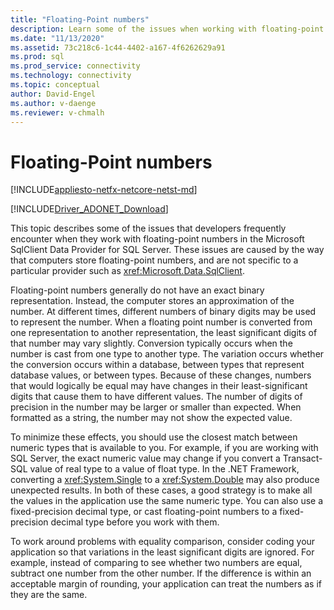 ```yaml
---
title: "Floating-Point numbers"
description: Learn some of the issues when working with floating-point numbers in the Microsoft SqlClient Data Provider for SQL Server.
ms.date: "11/13/2020"
ms.assetid: 73c218c6-1c44-4402-a167-4f6262629a91
ms.prod: sql
ms.prod_service: connectivity
ms.technology: connectivity
ms.topic: conceptual
author: David-Engel
ms.author: v-daenge
ms.reviewer: v-chmalh
---
```

# Floating-Point numbers

[!INCLUDE[appliesto-netfx-netcore-netst-md](../../includes/appliesto-netfx-netcore-netst-md.md)]

[!INCLUDE[Driver_ADONET_Download](../../includes/driver_adonet_download.md)]

This topic describes some of the issues that developers frequently encounter when they work with floating-point numbers in the Microsoft SqlClient Data Provider for SQL Server. These issues are caused by the way that computers store floating-point numbers, and are not specific to a particular provider such as <xref:Microsoft.Data.SqlClient>.

Floating-point numbers generally do not have an exact binary representation. Instead, the computer stores an approximation of the number. At different times, different numbers of binary digits may be used to represent the number. When a floating point number is converted from one representation to another representation, the least significant digits of that number may vary slightly. Conversion typically occurs when the number is cast from one type to another type. The variation occurs whether the conversion occurs within a database, between types that represent database values, or between types. Because of these changes, numbers that would logically be equal may have changes in their least-significant digits that cause them to have different values. The number of digits of precision in the number may be larger or smaller than expected. When formatted as a string, the number may not show the expected value.

To minimize these effects, you should use the closest match between numeric types that is available to you. For example, if you are working with SQL Server, the exact numeric value may change if you convert a Transact-SQL value of real type to a value of float type. In the .NET Framework, converting a <xref:System.Single> to a <xref:System.Double> may also produce unexpected results. In both of these cases, a good strategy is to make all the values in the application use the same numeric type. You can also use a fixed-precision decimal type, or cast floating-point numbers to a fixed-precision decimal type before you work with them.

To work around problems with equality comparison, consider coding your application so that variations in the least significant digits are ignored. For example, instead of comparing to see whether two numbers are equal, subtract one number from the other number. If the difference is within an acceptable margin of rounding, your application can treat the numbers as if they are the same.
